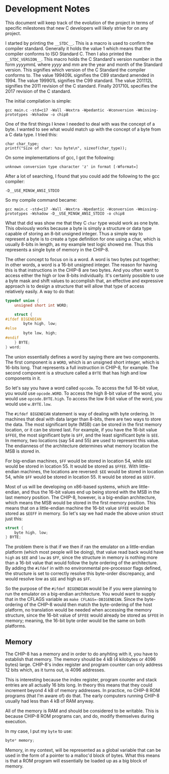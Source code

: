 # Development Notes

This document will keep track of the evolution of the project in terms of specific milestones that new C developers will likely strive for on any project.

I started by printing the `__STDC__`. This is a macro is used to confirm the compiler standard. Generally it holds the value 1 which means that the compiler conforms to ISO Standard C. Then I also printed the `__STDC_VERSION__`. This macro holds the C Standard's version number in the form _yyyymmL_ where _yyyy_ and _mm_ are the year and month of the Standard version. This signifies which version of the C Standard the compiler conforms to. The value 199409L signifies the C89 standard amended in 1994. The value 199901L signifies the C99 standard. The value 201112L signifies the 2011 revision of the C standard. Finally 201710L specifies the 2017 revision of the C standard.

The initial compilation is simple:

```
gcc main.c -std=c17 -Wall -Wextra -Wpedantic -Wconversion -Wmissing-prototypes -Wshadow -o chip8
```

One of the first things I knew I needed to deal with was the concept of a byte. I wanted to see what would match up with the concept of a byte from a C data type. I tried this:

```
char char_type;
printf("Size of char: %zu byte\n", sizeof(char_type));
```

On some implementations of gcc, I got the following:

```
unknown conversion type character 'z' in format [-Wformat=]
```

After a lot of searching, I found that you could add the following to the gcc compiler:

```
-D__USE_MINGW_ANSI_STDIO
```

So my compile command became:

```
gcc main.c -std=c17 -Wall -Wextra -Wpedantic -Wconversion -Wmissing-prototypes -Wshadow -D__USE_MINGW_ANSI_STDIO -o chip8
```

What that did was show me that they C `char` type would work as one byte. This obviously works because a byte is simply a structure or data type capable of storing an 8-bit unsigned integer. Thus a simple way to represent a byte is to create a type definition for one using a char, which is usually 8-bits in length, as my example test logic showed me. Thus this represents a single byte of memory in the CHIP-8.

The other concept to focus on is a word. A word is two bytes put together; in other words, a word is a 16-bit unsigned integer. The reason for having this is that instructions in the CHIP-8 are two bytes. And you often want to access either the high or low 8-bits individually. It's certainly possible to use a byte mask and shift values to accomplish that, an effective and expressive approach is to design a structure that will allow that type of access relatively easily. A way to do that:

```c++
typedef union {
    unsigned short int WORD;

    struct {
#ifdef BIGENDIAN
        byte high, low;
#else
        byte low, high;
#endif
    } BYTE;
} word;
```

The union essentially defines a word by saying there are two components. The first component is a `WORD`, which is an unsigned short integer, which is 16-bits long. That represents a full instruction in CHIP-8, for example. The second component is a structure called a `BYTE` that has high and low components in it.

So let's say you have a word called `opcode`. To access the full 16-bit value, you would use `opcode.WORD`. To access the high 8-bit value of the word, you would use `opcode.BYTE.high`. To access the low 8-bit value of the word, you would use `w.BYTE.low`.

The `#ifdef BIGENDIAN` statement is way of dealing with byte ordering. In machines that deal with data larger than 8-bits, there are two ways to store the data. The most significant byte (MSB) can be stored in the first memory location, or it can be stored last. For example, if you have the 16-bit value `$FFEE`, the most significant byte is `$FF`, and the least significant byte is `$EE`. In memory, two locations (say 54 and 55) are used to represent this value. The endianness of the architecture determines what memory location the MSB is stored in.

For big-endian machines, `$FF` would be stored in location 54, while `$EE` would be stored in location 55. It would be stored as `$FFEE`. With little-endian machines, the locations are reversed: `$EE` would be stored in location 54, while `$FF` would be stored in location 55. It would be stored as `$EEFF`.

Most of us will be developing on x86-based systems, which are little-endian, and thus the 16-bit values end up being stored with the MSB in the last memory position. The CHIP-8, however, is a big-endian architecture, which means the MSB would be stored in the first memory position. This means that on a little-endian machine the 16-bit value `$FFEE` would be stored as `$EEFF` in memory. So let's say we had made the above union struct just this:

```c++
struct {
    byte high, low;
} BYTE;
```

The problem there is that if we then if ran the emulator on a little-endian platform (which most people will be doing), that value read back would have `high` as `$EE` and `low` as `$FF`, since the structure in memory is nothing more than a 16-bit value that would follow the byte ordering of the architecture. By adding the `#ifdef` in with no environmental pre-processor flags defined, the structure is set to correctly resolve this byte-order discrepancy, and would resolve low as `$EE` and high as `$FF`.

So the purpose of the `#ifdef BIGENDIAN` would be if you were planning to run the emulator on a big-endian architecture. You would want to supply that in the CFLAGS variable as `make CFLAGS=-DBIGENDIAN`. Since the byte-ordering of the CHIP-8 would then match the byte-ordering of the host platform, no translation would be needed when accessing the memory structure, since the 16-bit value of `$FFEE` would already be stored as `$FFEE` in memory; meaning, the 16-bit byte order would be the same on both platforms.

## Memory

The CHIP-8 has a memory and in order to do anyhting with it, you have to establish that memory. The memory should be 4 kB (4 kilobytes or 4096 bytes) large. CHIP-8's index register and program counter can only address 12 bits which, as it turns out, is 4096 addresses.

This is interesting because the index register, program counter and stack entries are all actually 16 bits long. In theory this means that they could increment beyond 4 kB of memory addresses. In practice, no CHIP-8 ROM programs (that I'm aware of) do that. The early computers running CHIP-8 usually had less than 4 kB of RAM anyway.

All of the memory is RAM and should be considered to be writable. This is because CHIP-8 ROM programs can, and do, modify themselves during execution.

In my case, I put my `byte` to use:

```c++
byte* memory;
```

Memory, in my context, will be represented as a global variable that can be used in the form of a pointer to a malloc'd block of bytes. What this means is that a ROM program will essentially be loaded up as a big block of memory.
